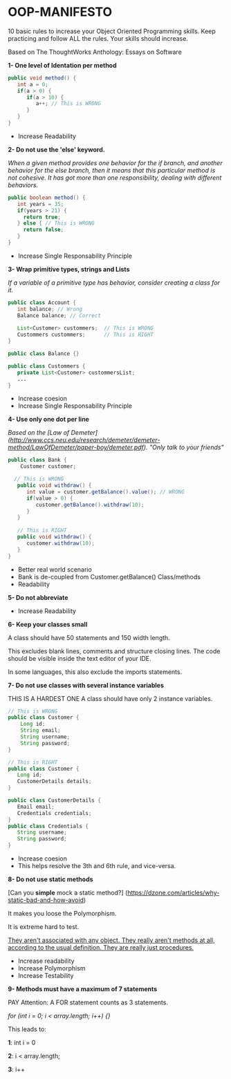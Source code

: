 # OOP-MANIFESTO
10 basic rules to increase your Object Oriented Programming skills.
Keep practicing and follow ALL the rules. Your skills should increase. 

Based on The ThoughtWorks Anthology: Essays on Software

**1- One level of Identation per method**

```java
public void method() {
   int a = 0;
   if(a > 0) {
      if(a > 10) { 
         a++; // This is WRONG
      }
   }
}
```

+ Increase Readability

**2- Do not use the 'else' keyword.**

*When a given method provides one behavior for the if branch, and another behavior for the else branch, then it means that this particular method is not cohesive. It has got more than one responsibility, dealing with different behaviors.*

```java
public boolean method() {
   int years = 35;
   if(years > 21) {
     return true;
   } else { // This is WRONG
     return false; 
   }
}
```

+ Increase Single Responsability Principle

**3- Wrap primitive types, strings and Lists**

*If a variable of a primitive type has behavior, consider creating a class for it.*

```java
public class Account {
   int balance; // Wrong
   Balance balance; // Correct
   
   List<Customer> custommers;  // This is WRONG
   Custommers custommers;      // This is RIGHT
}

public class Balance {}

public class Custommers { 
   private List<Customer> custommersList;
   ...
}
```

+ Increase coesion
+ Increase Single Responsability Principle

**4- Use only one dot per line**

*Based on the  [Law of Demeter] (http://www.ccs.neu.edu/research/demeter/demeter-method/LawOfDemeter/paper-boy/demeter.pdf).*
*"Only talk to your friends"*
```java
public class Bank {
    Customer customer;

  // This is WRONG
   public void withdraw() {
      int value = customer.getBalance().value(); // WRONG
      if(value > 0) {
         customer.getBalance().withdraw(10);
      }
   }
   
   // This is RIGHT
   public void withdraw() {
      customer.withdraw(10);
   }
}
```
+ Better real world scenario
+ Bank is de-coupled from Customer.getBalance() Class/methods
+ Readability

**5- Do not abbreviate**
+ Increase Readability

**6- Keep your classes small**

A class should have 50 statements and 150 width length.

This excludes blank lines, comments and structure closing lines.
The code should be visible inside the text editor of your IDE.

In some languages, this also exclude the imports statements.

**7- Do not use classes with several instance variables**

THIS IS A HARDEST ONE
A class should have only 2 instance variables.

```java
// This is WRONG
public class Customer {
    Long id;
    String email;
    String username;
    String password;
}

// This is RIGHT
public class Customer {
   Long id;
   CustomerDetails details;
}

public class CustomerDetails {
   Email email;
   Credentials credentials;
}
public class Credentials {
   String username;
   String password;
}
```
+ Increase coesion
+ This helps resolve the 3th and 6th rule, and vice-versa.

**8- Do not use static methods**

[Can you **simple** mock a static method?] (https://dzone.com/articles/why-static-bad-and-how-avoid)

It makes you loose the Polymorphism.

It is extreme hard to test.

[They aren't associated with any object. They really aren't methods at all, according to the usual definition. They are really just procedures.](http://stackoverflow.com/questions/4002201/why-arent-static-methods-considered-good-oo-practice)

+ Increase readability
+ Increase Polymorphism
+ Increase Testability

**9- Methods must have a maximum of 7 statements**

PAY Attention: A FOR statement counts as 3 statements.

*for (int i = 0; i < array.length; i++) {}*
 
This leads to:

**1**: int i = 0

**2**: i < array.length;

**3**: i++
